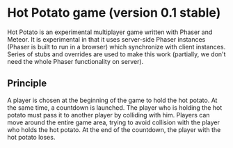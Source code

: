 # Hot Potato game (version 0.1 stable)

Hot Potato is an experimental multiplayer game written with Phaser and Meteor.
It is experimental in that it uses server-side Phaser instances (Phaser is built to run in a browser) which synchronize with client instances.
Series of stubs and overrides are used to make this work (partially, we don't need the whole Phaser functionality on server).

## Principle

A player is chosen at the beginning of the game to hold the hot potato. At the same time, a countdown is launched.
The player who is holding the hot potato must pass it to another player by colliding with him.
Players can move around the entire game area, trying to avoid collision with the player who holds the hot potato.
At the end of the countdown, the player with the hot potato loses.
